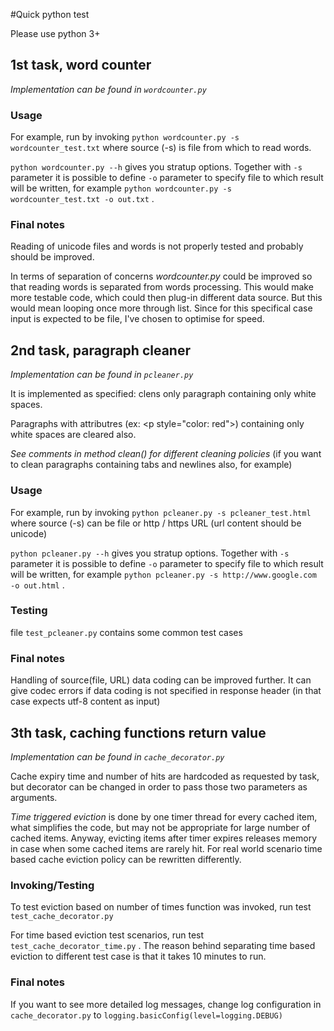 #Quick python test

Please use python 3+

<h2> 1st task, word counter </h2>
<em>Implementation can be found in <code>wordcounter.py</code></em>
<h3>Usage</h3>
<p>For example, run by invoking
	<code>python wordcounter.py -s wordcounter_test.txt</code>
where source (-s) is file from which to read words.</p>

<p><code>python wordcounter.py --h</code>
gives you stratup options. Together with <code>-s</code> parameter it is possible to define <code>-o</code> parameter to specify file to which result will be written, for example <code>python wordcounter.py -s wordcounter_test.txt -o out.txt</code> .</p>

<h3>Final notes</h3>
<p>Reading of unicode files and words is not properly tested and probably should be improved.</p>
<p>In terms of separation of concerns <em>wordcounter.py</em> could be improved so that reading words is separated from words processing. This would make more testable code, which could then plug-in different data source. But this would mean looping once more through list. Since for this specifical case input is expected to be file, I've chosen to optimise for speed.</p>

<h2> 2nd task, paragraph cleaner </h2>
<em>Implementation can be found in <code>pcleaner.py</code></em>
<p>It is implemented as specified: clens only paragraph containing only white spaces.</p>
<p>Paragraphs with attributres (ex: &lt;p style="color: red"&gt;) containing only white spaces are cleared also.</p>
<em>See comments in method clean() for different cleaning policies</em> (if you want to clean paragraphs containing tabs and newlines also, for example)

<h3>Usage</h3>
<p>For example, run by invoking
	<code>python pcleaner.py -s pcleaner_test.html</code>
where source (-s) can be file or http / https URL (url content should be unicode)</p>

<p><code>python pcleaner.py --h</code>
gives you stratup options. Together with <code>-s</code> parameter it is possible to define <code>-o</code> parameter to specify file to which result will be written, for example <code>python pcleaner.py -s http://www.google.com -o out.html</code> . </p>

<h3>Testing</h3>
file <code>test_pcleaner.py</code> contains some common test cases

<h3>Final notes</h3>
Handling of source(file, URL) data coding can be improved further. It can give codec errors if data coding is not specified in response header (in that case expects utf-8 content as input)

<h2>3th task, caching functions return value</h2>
<em>Implementation can be found in <code>cache_decorator.py</code></em>
<p>Cache expiry time and number of hits are hardcoded as requested by task, but decorator can be changed in order to pass those two parameters as arguments.</p>
<p><em>Time triggered eviction</em> is done by one timer thread for every cached item, what simplifies the code, but may not be appropriate for large number of cached items. Anyway, evicting items after timer expires releases memory in case when some cached items are rarely hit. For real world scenario time based cache eviction policy can be rewritten differently.</p>

<h3>Invoking/Testing</h3>
<p>To test eviction based on number of times function was invoked, run test <code>test_cache_decorator.py</code></p>
<p>For time based eviction test scenarios, run test <code>test_cache_decorator_time.py</code> . The reason behind separating time based eviction to different test case is that it takes 10 minutes to run.</p>

<h3>Final notes</h3>
<p>If you want to see more detailed log messages, change log configuration in <code>cache_decorator.py</code> to <code>logging.basicConfig(level=logging.DEBUG)</code></p>